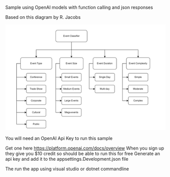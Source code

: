 Sample using OpenAI models with function calling and json responses

Based on this diagram by R. Jacobs

![Event Classification](https://github.com/vin-bush/EventClassifier/blob/main/eventClassification.png?raw=true "Event Classification")

You will need an OpenAI Api Key to run this sample

Get one here https://platform.openai.com/docs/overview
When you sign up they give you $10 credit so should be able to run this for free
Generate an api key and add it to the appsettings.Development.json file

The run the app using visual studio or dotnet commandline
